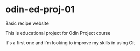 # odin-ed-proj-01
Basic recipe website

This is educational project for Odin Project course

It's a first one and I'm looking to improve my skills in using Git